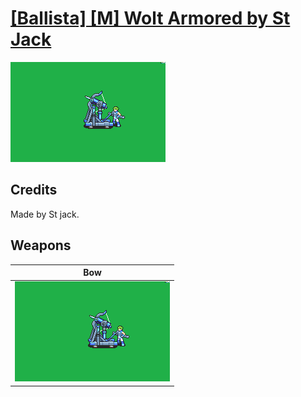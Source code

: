 # [\[Ballista\] \[M\] Wolt Armored by St Jack](./)

<img src="./5.%20Bow%20(Ballista)/Bow_000.png" alt="[Ballista] [M] Wolt Armored by St Jack standing" />

## Credits

Made by St jack.

## Weapons


|Bow |
|  :---: |
| <img alt="Bow animation" src="./5.%20Bow%20(Ballista)/Bow.gif" /> |
